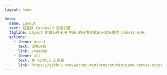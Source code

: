 ```yaml
---
layout: home

hero:
  name: Layout
  text: 轻量级 Canvas2d 渲染引擎
  tagline: Layout 的目标在于用 Web 的开发方式来开发简单的 Canvas 应用。
  actions:
    - theme: brand
      text: 现在开始
      link: /readme
    - theme: alt
      text: 在 Github 上查看
      link: https://github.com/wechat-miniprogram/minigame-canvas-engine
---
```


